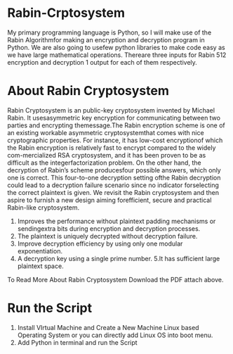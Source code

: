 # Rabin-Crptosystem
My primary programming language is Python, so I will make use of the Rabin Algorithmfor making an encryption and decryption program in Python. We are also going to usefew python libraries to make code easy as we have large mathematical operations. Thereare three inputs for Rabin 512 encryption and decryption 1 output for each of them respectively.



# About Rabin Cryptosystem
Rabin Cryptosystem is an public-key cryptosystem invented by Michael Rabin. It usesasymmetric key encryption for communicating between two parties and encrypting themessage.The Rabin encryption scheme is one of an existing workable asymmetric cryptosystemthat comes with nice cryptographic properties. For instance, it has low-cost encryptionof which the Rabin encryption is relatively fast to encrypt compared to the widely com-mercialized RSA cryptosystem, and it has been proven to be as difficult as the integerfactorization problem. On the other hand, the decryption of Rabin’s scheme producesfour possible answers, which only one is correct. This four-to-one decryption setting ofthe Rabin decryption could lead to a decryption failure scenario since no indicator forselecting the correct plaintext is given. We revisit the Rabin cryptosystem and then aspire to furnish a new design aiming forefficient, secure and practical Rabin-like cryptosystem.
  1. Improves the performance without plaintext padding mechanisms or sendingextra bits during encryption and decryption processes.
  2. The plaintext is uniquely decrypted without decryption failure.
  3. Improve decryption efficiency by using only one modular exponentiation.
  4. A decryption key using a single prime number.
  5.It has sufficient large plaintext space.
  
To Read More About Rabin Cryptosystem Download the PDF attach above.

# Run the Script 
1. Install VIrtual Machine and Create a New Machine Linux based Operating System or you can directly add Linux OS into boot menu.
2. Add Python in terminal and run the Script
